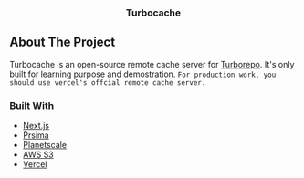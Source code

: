 <div align="center">
  <h3 align="center">Turbocache</h3>
</div>

## About The Project

Turbocache is an open-source remote cache server for [Turborepo](https://turborepo.org/docs/core-concepts/remote-caching). It's only built for learning purpose and demostration. `For production work, you should use vercel's offcial remote cache server.`

### Built With

* [Next.js](https://nextjs.org)
* [Prsima](https://www.prisma.io)
* [Planetscale](https://planetscale.com)
* [AWS S3](https://aws.amazon.com/s3)
* [Vercel](https://vercel.com)